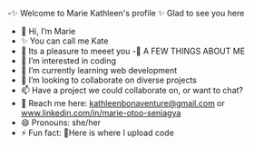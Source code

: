 -✨ Welcome to Marie Kathleen's profile
 ✨ Glad to see you here
- 👋 Hi, I’m Marie
- ✨ You can call me Kate
- 👋 Its a pleasure to meeet you
-🌱 A FEW THINGS ABOUT ME
- 👀 I’m interested in coding
- 🌱 I’m currently learning web development
- 💞️ I’m looking to collaborate on diverse projects
- 📫 Have a project we could collaborate on, or want to chat?
- 💬 Reach me here: kathleenbonaventure@gmail.com or www.linkedin.com/in/marie-otoo-seniagya
- 😄 Pronouns: she/her
- ⚡ Fun fact: 💪Here is where I upload code

<!---
KathleenCode/KathleenCode is a ✨ special ✨ repository because its `README.md` (this file) appears on your GitHub profile.
You can click the Preview link to take a look at your changes.
--->
